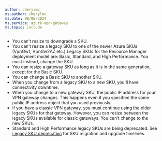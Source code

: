 ```yaml
---
author: cherylmc
ms.author: cherylmc
ms.date: 08/06/2024
ms.service: azure-vpn-gateway
ms.topic: include
---
```


* You can't resize to downgrade a SKU.
* You can't resize a legacy SKU to one of the newer Azure SKUs (VpnGw1, VpnGw2AZ etc.) Legacy SKUs for the Resource Manager deployment model are: Basic, Standard, and High Performance. You must instead, change the SKU.
* You can resize a gateway SKU as long as it is in the same generation, except for the Basic SKU.
* You can change a Basic SKU to another SKU.
* When you change from a legacy SKU to a new SKU, you'll have connectivity downtime.
* When you change to a new gateway SKU, the public IP address for your VPN gateway changes. This happens even if you specified the same public IP address object that you used previously.
* If you have a classic VPN gateway, you must continue using the older legacy SKUs for that gateway. However, you can resize between the legacy SKUs available for classic gateways. You can't change to the new SKUs.
* Standard and High Performance legacy SKUs are being deprecated. See [Legacy SKU deprecation](../articles/vpn-gateway/vpn-gateway-about-skus-legacy.md#sku-deprecation) for SKU migration and upgrade timelines.
